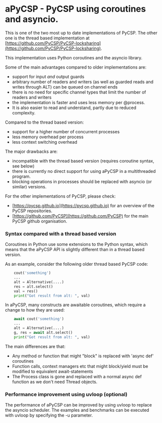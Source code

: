 aPyCSP - PyCSP using coroutines and asyncio.
============================================

This is one of the two most up to date implementations of PyCSP. 
The other one is the thread based implementation at
[https://github.com/PyCSP/PyCSP-locksharing](https://github.com/PyCSP/PyCSP-locksharing).

This implementation uses Python coroutines and the asyncio library. 

Some of the main advantages compared to older implementations are:
- support for input _and_ output guards
- arbitrary number of readers and writers (as well as guarded reads and writes through ALT) can be queued on channel ends
- there is no need for specific channel types that limit the number of readers and writers
- the implementation is faster and uses less memory per @process. 
- It is also easier to read and understand, partly due to reduced complexity. 

Compared to the thread based version: 
- support for a higher number of concurrent processes
- less memory overhead per process
- less context switching overhead

The major drawbacks are: 
- incompatible with the thread based version (requires coroutine syntax, see below)
- there is currently no direct support for using aPyCSP in a multithreaded program. 
- blocking operations in processes should be replaced with asyncio (or similar) versions. 

For the other implementations of PyCSP, please check: 
- [https://pycsp.github.io](https://pycsp.github.io) for an overview of the PyCSP repositories. 
- [https://github.com/PyCSP](https://github.com/PyCSP) for the main PyCSP github organisation. 


### Syntax compared with a thread based version

Coroutines in Python use some extensions to the Python syntax, which
means that the aPyCSP API is slightly different than in a thread based
version.

As an example, consider the following older thread based PyCSP code: 

``` Python
    cout('something')
    ...
    alt = Alternative(....)
    res = alt.select()
    val = res()
    print("Got result from alt: ", val)
```

In aPyCSP, many constructs are awaitable coroutines, which require a change to how they are used: 

``` Python
    await cout('something')
    ...
    alt = Alternative(....)
    g, res = await alt.select()
    print("Got result from alt: ", val)
```

The main differences are that: 
* Any method or function that might "block" is replaced with 'async def' coroutines
* Function calls, context managers etc that might block/yield must be modified to equivalent await-statements
* The Process class is gone and replaced with a normal async def function as we don't need Thread objects. 


### Performance improvement using uvloop (optional)

The performance of aPyCSP can be improved by using uvloop to replace
the asyncio scheduler. The examples and benchmarks can be executed
with uvloop by specifying the -u parameter. 
